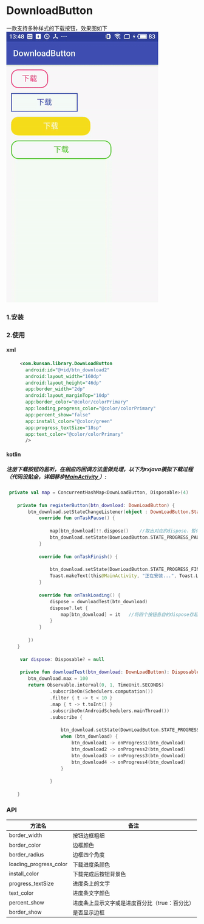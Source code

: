 # DownloadButton
一款支持多种样式的下载按钮，效果图如下
![image](https://github.com/Kunsan16/DownloadButton/blob/master/download.gif)
### 1.安装

### 2.使用
#### xml
 ```xml
      <com.kunsan.library.DownLoadButton
        android:id="@+id/btn_download2"
        android:layout_width="160dp"
        android:layout_height="46dp"
        app:border_width="2dp"
        android:layout_marginTop="10dp"
        app:border_color="@color/colorPrimary"
        app:loading_progress_color="@color/colorPrimary"
        app:percent_show="false"
        app:install_color="@color/green"
        app:progress_textSize="18sp"
        app:text_color="@color/colorPrimary"
        />
```
#### kotlin
##### 注册下载按钮的监听，在相应的回调方法里做处理，以下为rxjava模拟下载过程（代码没贴全，详细移步[MainActivity ](https://github.com/Kunsan16/DownloadButton/blob/master/app/src/main/java/com/kunsan/downloadbutton/MainActivity.kt)）:
```kotlin
 private val map = ConcurrentHashMap<DownLoadButton, Disposable>(4)

    private fun registerButton(btn_download: DownLoadButton) {
        btn_download.setStateChangeListener(object : DownLoadButton.StateChangeListener {
            override fun onTaskPause() {

                map[btn_download]!!.dispose()    //取出对应的dispose，暂停事件流
                btn_download.setState(DownLoadButton.STATE_PROGRESS_PAUSE)
            }

            override fun onTaskFinish() {

                btn_download.setState(DownLoadButton.STATE_PROGRESS_FINISH)
                Toast.makeText(this@MainActivity, "正在安装...", Toast.LENGTH_SHORT).show()
            }

            override fun onTaskLoading() {
                dispose = downloadTest(btn_download)
                dispose?.let {
                    map[btn_download] = it   //将四个按钮各自的dispose存起来
                }
            }

        })
    }

     var dispose: Disposable? = null
     
     private fun downloadTest(btn_download: DownLoadButton): Disposable {
        btn_download.max = 100
        return Observable.interval(0, 1, TimeUnit.SECONDS)
                .subscribeOn(Schedulers.computation())
                .filter { t -> t < 10 }
                .map { t -> t.toInt() }
                .subscribeOn(AndroidSchedulers.mainThread())
                .subscribe {

                    btn_download.setState(DownLoadButton.STATE_PROGRESS_DOWNLOADING)
                    when (btn_download) {
                        btn_download1 -> onProgress1(btn_download)
                        btn_download2 -> onProgress2(btn_download)
                        btn_download3 -> onProgress3(btn_download)
                        btn_download4 -> onProgress4(btn_download)
                    }

                }

    }
```
### API
 方法名 | 备注
| --- | ---
| border_width | 按钮边框粗细
| border_color | 边框颜色
| border_radius | 边框四个角度
| loading_progress_color | 下载进度条颜色
| install_color | 下载完成后按钮背景色
| progress_textSize | 进度条上的文字
| text_color | 进度条文字颜色
| percent_show | 进度条上显示文字或是进度百分比（true：百分比）
| border_show | 是否显示边框
